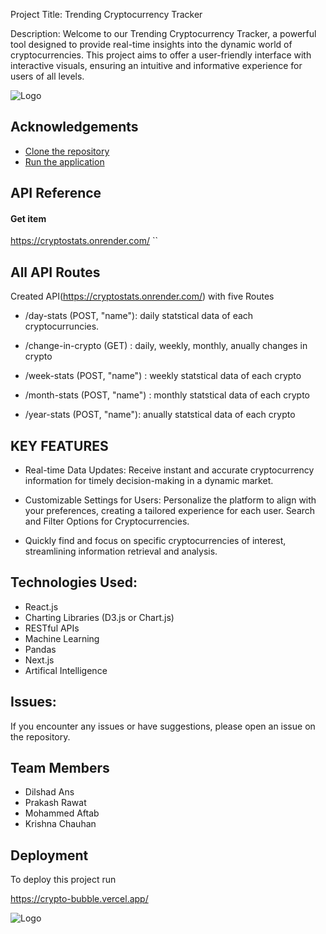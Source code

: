 
Project Title: Trending Cryptocurrency Tracker

Description: Welcome to our Trending Cryptocurrency Tracker, a powerful tool designed to provide real-time insights into the dynamic world of cryptocurrencies. This project aims to offer a user-friendly interface with interactive visuals, ensuring an intuitive and informative experience for users of all levels.



![Logo](https://media.istockphoto.com/id/1271131500/vector/bitcoins-crypto-currency-concept.jpg?s=612x612&w=0&k=20&c=v-xMm4rWBTFr9zr9e2YKhDXgPau2tP-9uAxJL7skkLE=)


## Acknowledgements

 - [Clone the repository](https://github.com/yourusername/crypto-bubble.git)
 - [Run the application](http://localhost:3000/)
 

## API Reference

#### Get item


  https://cryptostats.onrender.com/
``


## All API Routes

Created API(https://cryptostats.onrender.com/) 
with five Routes 
- /day-stats (POST, "name"): daily statstical data of each cryptocurruncies.

- /change-in-crypto (GET) : daily, weekly, monthly, anually changes in crypto 

- /week-stats (POST, "name") : weekly statstical data of each crypto

- /month-stats (POST, "name") : monthly statstical data of each crypto

-  /year-stats (POST, "name"): anually statstical data of each crypto

## KEY FEATURES
- Real-time Data Updates: Receive instant and accurate cryptocurrency information for timely decision-making in a dynamic market.

- Customizable Settings for Users: Personalize the platform to align with your preferences, creating a tailored experience for each user. Search and Filter Options for Cryptocurrencies.
- Quickly find and focus on specific cryptocurrencies of interest, streamlining information retrieval and analysis.


## Technologies Used:
- React.js  
- Charting Libraries (D3.js or Chart.js)
- RESTful APIs
- Machine Learning 
- Pandas
- Next.js
- Artifical Intelligence


## Issues:
If you encounter any issues or have suggestions, please open an issue on the repository.


## Team Members
- Dilshad Ans
- Prakash Rawat
- Mohammed Aftab
- Krishna Chauhan
## Deployment

To deploy this project run


  https://crypto-bubble.vercel.app/




![Logo](https://lifehacker.com/imagery/articles/01HF2GRYN0QD8C1F876CR0FM13/hero-image.fill.size_1248x702.v1699833802.jpg)